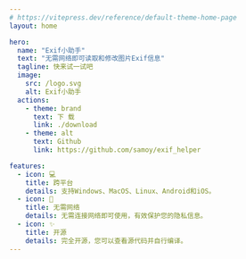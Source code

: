 ```yaml
---
# https://vitepress.dev/reference/default-theme-home-page
layout: home

hero:
  name: "Exif小助手"
  text: "无需网络即可读取和修改图片Exif信息"
  tagline: 快来试一试吧
  image:
    src: /logo.svg
    alt: Exif小助手
  actions:
    - theme: brand
      text: 下 载
      link: ./download
    - theme: alt
      text: Github
      link: https://github.com/samoy/exif_helper

features:
  - icon: 💻
    title: 跨平台
    details: 支持Windows、MacOS、Linux、Android和iOS。
  - icon: 📶
    title: 无需网络
    details: 无需连接网络即可使用，有效保护您的隐私信息。
  - icon: ✨
    title: 开源
    details: 完全开源，您可以查看源代码并自行编译。
---
```


